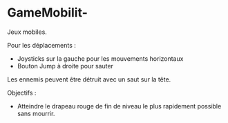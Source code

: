# GameMobilit-
Jeux mobiles.

Pour les déplacements : 
  - Joysticks sur la gauche pour les mouvements horizontaux
  - Bouton Jump à droite pour sauter

Les ennemis peuvent être détruit avec un saut sur la tête.

Objectifs : 
  - Atteindre le drapeau rouge de fin de niveau le plus rapidement possible sans mourrir.
  
